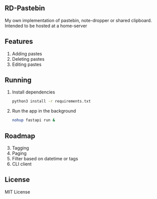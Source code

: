 ## RD-Pastebin

My own implementation of pastebin, note-dropper or shared clipboard. Intended to be hosted at a home-server

## Features

1. Adding pastes
2. Deleting pastes
3. Editing pastes

## Running

1. Install dependencies
   
   ```bash
   python3 install -r requirements.txt
   ```

2. Run the app in the background 
   
   ```bash
   nohup fastapi run &
   ```

## Roadmap

3. Tagging
4. Paging
5. Filter based on datetime or tags
6. CLI client

## License

MIT License
